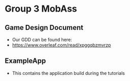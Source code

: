 # Group 3 MobAss

## Game Design Document
- Our GDD can be found here:
- https://www.overleaf.com/read/xpggqbzmvrzp

## ExampleApp
- This contains the application build during the tutorials
